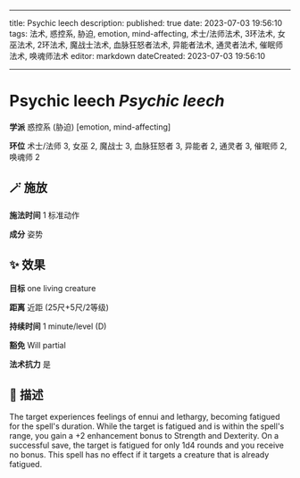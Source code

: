 
---
title: Psychic leech
description: 
published: true
date: 2023-07-03 19:56:10
tags: 法术, 惑控系, 胁迫, emotion, mind-affecting, 术士/法师法术, 3环法术, 女巫法术, 2环法术, 魔战士法术, 血脉狂怒者法术, 异能者法术, 通灵者法术, 催眠师法术, 唤魂师法术
editor: markdown
dateCreated: 2023-07-03 19:56:10

---

# **Psychic leech** *Psychic leech*

**学派** 惑控系 (胁迫) \[emotion, mind-affecting\] 

**环位** 术士/法师 3, 女巫 2, 魔战士 3, 血脉狂怒者 3, 异能者 2, 通灵者 3, 催眠师 2, 唤魂师 2

## 🪄 施放

**施法时间** 1 标准动作

**成分** 姿势

## ✨ 效果 

**目标** one living creature 

**距离** 近距 (25尺+5尺/2等级)  

**持续时间** 1 minute/level (D) 

**豁免** Will partial

**法术抗力** 是

## 📖 描述

The target experiences feelings of ennui and lethargy, becoming fatigued for the spell's duration. While the target is fatigued and is within the spell's range, you gain a +2 enhancement bonus to Strength and Dexterity. On a successful save, the target is fatigued for only 1d4 rounds and you receive no bonus. This spell has no effect if it targets a creature that is already fatigued.
    
